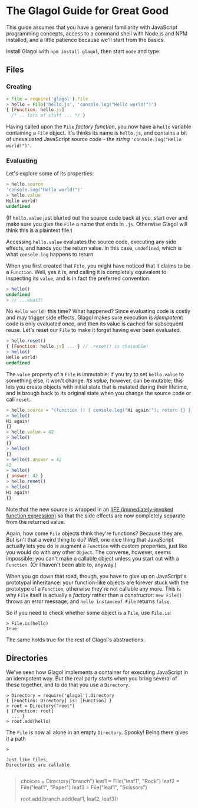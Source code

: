 # The Glagol Guide for Great Good

This guide assumes that you have a general familiarity with JavaScript
programming concepts, access to a command shell with Node.js and NPM installed,
and a little patience because we'll start from the basics.

Install Glagol with `npm install glagol`, then start `node` and type:

## Files

### Creating

```js
> File = require('glagol').File
> hello = File('hello.js', 'console.log("Hello world!")')
{ [Function: hello.js]
  /* .. lots of stuff ... */ }
```

Having called upon the `File` _factory function_, you now have a `hello`
variable containing a `File` object. It's thinks its name is `hello.js`, and
contains a bit of unevaluated JavaScript source code - the _string_
`'console.log("Hello world!")'`.

### Evaluating

Let's explore some of its properties:

```js
> hello.source
'console.log("Hello world!")'
> hello.value
Hello world!
undefined 
```

(If `hello.value` just blurted out the source code back at you, start over and
make sure you give the `File` a name that ends in `.js`. Otherwise Glagol will
think this is a plaintext file.)

Accessing `hello.value` evaluates the source code, executing any side effects,
and hands you the return value. In this case, `undefined`, which is what
`console.log` happens to return.

When you first created that `File`, you might have noticed that it claims to
be a `Function`. Well, yes it is, and calling it is completely equivalent to
inspecting its `value`, and is in fact the preferred convention.

```js
> hello()
undefined
> // ...what?!
```

No `Hello world!` this time? What happened? Since evaluating code is costly and
may trigger side effects, Glagol makes sure execution is _idempotent_: code
is only evaluated once, and then its value is cached for subsequent reuse.
Let's reset our `File` to make it forget having ever been evaluated.

```js
> hello.reset()
{ [Function: hello.js] ... } // .reset() is chainable!
> hello()
Hello world!
undefined 
```

The `value` property of a `File` is immutable: if you try to set `hello.value`
to something else, it won't change. _Its value_, however, can be mutable;
this lets you create objects with initial state that is mutated during their
lifetime, and is brough back to its original state when you change the source
code or call `reset`.

```js
> hello.source = "(function () { console.log("Hi again!"); return {} })()"
> hello()
Hi again!
{}
> hello.value = 42
> hello()
{}
> hello()
{}
> hello().answer = 42
42
> hello()
{ answer: 42 }
> hello.reset()
> hello()
Hi again!
{}
```

Note that the new source is wrapped in an [IIFE (immediately-invoked function expression)](https://en.wikipedia.org/wiki/Immediately-invoked_function_expression)
so that the side effects are now completely separate from the returned value.

Again, how come `File` objects think they're functions? Because they are. But
isn't that a weird thing to do? Well, one nice thing that JavaScript actually
lets you do is augment a `Function` with custom properties, just like you would
do with any other `Object`. The converse, however, seems impossible: you can't
make a callable object unless you start out with a `Function`. (Or I haven't
been able to, anyway.)

When you go down that road, though, you have to give up on JavaScript's
prototypal inheritance: your function-like objects are forever stuck with the
prototype of a `Function`, otherwise they're not callable any more. This is why
`File` itself is actually a _factory_ rather than a _constructor_: `new File()`
throws an error message; and `hello instanceof File` returns `false`.

So if you need to check whether some object is a `File`, use `File.is`:

```
> File.is(hello)
true
```

The same holds true for the rest of Glagol's abstractions.

## Directories

We've seen how Glagol implements a container for executing JavaScript in an
idempotent way. But the real party starts when you bring several of these
together, and to do that you use a `Directory`.

```
> Directory = require('glagol').Directory
{ [Function: Directory] is: [Function] }
> root = Directory("root")
{ [Function: root]
  ... }
> root.add(hello)
```

The `File` is now all alone in an empty `Directory`. Spooky! Being there gives
it a path

```
> 

Just like files,
Directories are callable


```
> choices = Directory("branch")
> leaf1 = File("leaf1", "Rock")
> leaf2 = File("leaf1", "Paper")
> leaf3 = File("leaf1", "Scissors")
> 
> root.add(branch.add(leaf1, leaf2, leaf3))
```
